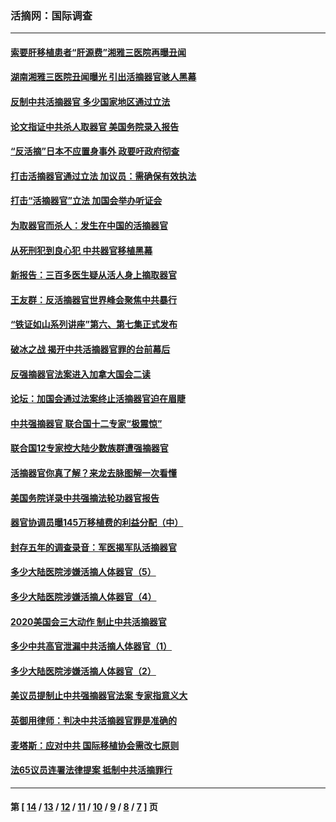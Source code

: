 ### 活摘网：国际调查
---
#### [索要肝移植患者“肝源费”湘雅三医院再曝丑闻](../../pages/nf5947/n14055320.md?09150430) 
#### [湖南湘雅三医院丑闻曝光 引出活摘器官骇人黑幕](../../pages/nf5947/n14051847.md?09150430) 
#### [反制中共活摘器官 多少国家地区通过立法](../../pages/nf5947/n14009863.md?09150430) 
#### [论文指证中共杀人取器官 美国务院录入报告](../../pages/nf5947/n13999890.md?09150430) 
#### [“反活摘”日本不应置身事外 政要吁政府彻查](../../pages/nf5947/n13971188.md?09150430) 
#### [打击活摘器官通过立法 加议员：需确保有效执法](../../pages/nf5947/n13886356.md?09150430) 
#### [打击“活摘器官”立法 加国会举办听证会](../../pages/nf5947/n13869362.md?09150430) 
#### [为取器官而杀人：发生在中国的活摘器官](../../pages/nf5947/n13794731.md?09150430) 
#### [从死刑犯到良心犯 中共器官移植黑幕](../../pages/nf5947/n13764669.md?09150430) 
#### [新报告：三百多医生疑从活人身上摘取器官](../../pages/nf5947/n13703044.md?09150430) 
#### [王友群：反活摘器官世界峰会聚焦中共暴行](../../pages/nf5947/n13250738.md?09150430) 
#### [“铁证如山系列讲座”第六、第七集正式发布](../../pages/nf5947/n13106287.md?09150430) 
#### [破冰之战 揭开中共活摘器官罪的台前幕后](../../pages/nf5947/n13082457.md?09150430) 
#### [反强摘器官法案进入加拿大国会二读](../../pages/nf5947/n13033450.md?09150430) 
#### [论坛：加国会通过法案终止活摘器官迫在眉睫](../../pages/nf5947/n13029839.md?09150430) 
#### [中共强摘器官 联合国十二专家“极震惊”](../../pages/nf5947/n13024313.md?09150430) 
#### [联合国12专家控大陆少数族群遭强摘器官](../../pages/nf5947/n13023877.md?09150430) 
#### [活摘器官你真了解？来龙去脉图解一次看懂](../../pages/nf5947/n13013820.md?09150430) 
#### [美国务院详录中共强摘法轮功器官报告](../../pages/nf5947/n12944519.md?09150430) 
#### [器官协调员曝145万移植费的利益分配（中）](../../pages/nf5947/n12894547.md?09150430) 
#### [封存五年的调查录音：军医揭军队活摘器官](../../pages/nf5947/n12798692.md?09150430) 
#### [多少大陆医院涉嫌活摘人体器官（5）](../../pages/nf5947/n12768383.md?09150430) 
#### [多少大陆医院涉嫌活摘人体器官（4）](../../pages/nf5947/n12664434.md?09150430) 
#### [2020美国会三大动作 制止中共活摘器官](../../pages/nf5947/n12682004.md?09150430) 
#### [多少中共高官泄漏中共活摘人体器官（1）](../../pages/nf5947/n12671234.md?09150430) 
#### [多少大陆医院涉嫌活摘人体器官（2）](../../pages/nf5947/n12655589.md?09150430) 
#### [美议员提制止中共强摘器官法案 专家指意义大](../../pages/nf5947/n12630561.md?09150430) 
#### [英御用律师：判决中共活摘器官罪是准确的](../../pages/nf5947/n12580740.md?09150430) 
#### [麦塔斯：应对中共 国际移植协会需改七原则](../../pages/nf5947/n12514711.md?09150430) 
#### [法65议员连署法律提案 抵制中共活摘罪行](../../pages/nf5947/n12437047.md?09150430) 

---
#### 第 [ [14](./14.md?09150430) / [13](./13.md?09150430) / [12](./12.md?09150430) / [11](./11.md?09150430) / [10](./10.md?09150430) / [9](./9.md?09150430) / [8](./8.md?09150430) / [7](./7.md?09150430) ] 页
